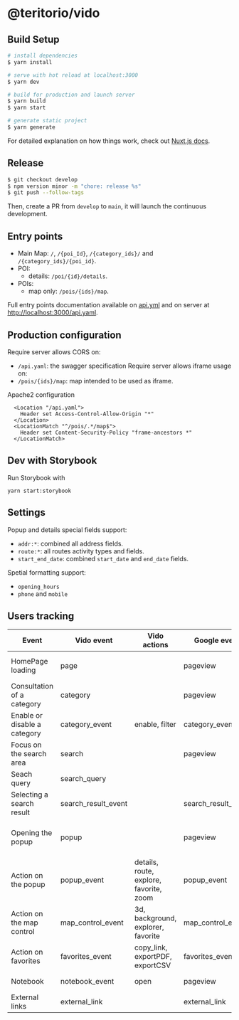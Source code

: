 # @teritorio/vido

## Build Setup

```bash
# install dependencies
$ yarn install

# serve with hot reload at localhost:3000
$ yarn dev

# build for production and launch server
$ yarn build
$ yarn start

# generate static project
$ yarn generate
```

For detailed explanation on how things work, check out [Nuxt.js docs](https://nuxtjs.org).

## Release

```bash
$ git checkout develop
$ npm version minor -m "chore: release %s"
$ git push --follow-tags
```

Then, create a PR from `develop` to `main`, it will launch the continuous development.

## Entry points

* Main Map: `/`, `/{poi_Id}`, `/{category_ids}/` and `/{category_ids}/{poi_id}`.
* POI:
  * details: `/poi/{id}/details`.
* POIs:
  * map only: `/pois/{ids}/map`.

Full entry points documentation available on [api.yml](static/api.yaml) and on server at [http://localhost:3000/api.yaml](http://localhost:3000/api.yaml).

## Production configuration

Require server allows CORS on:
* `/api.yaml`: the swagger specification
Require server allows iframe usage on:
* `/pois/{ids}/map`: map intended to be used as iframe.

Apache2 configuration
```
  <Location "/api.yaml">
    Header set Access-Control-Allow-Origin "*"
  </Location>
  <LocationMatch "^/pois/.*/map$">
    Header set Content-Security-Policy "frame-ancestors *"
  </LocationMatch>
```

## Dev with Storybook

Run Storybook with
```
yarn start:storybook
```

## Settings

Popup and details special fields support:
* `addr:*`: combined all address fields.
* `route:*`: all routes activity types and fields.
* `start_end_date`: combined `start_date` and `end_date` fields.

Spetial formatting support:
* `opening_hours`
* `phone` and `mobile`

## Users tracking

| Event                        | Vido event          | Vido actions                            | Google event        | Google params                            | Matomo          | Matomo params                    |
|------------------------------|---------------------|-----------------------------------------|---------------------|------------------------------------------|-----------------|----------------------------------|
| HomePage loading             | page                |                                         | pageview            | pageTitle, pageLocation, pagePath        | trackPageView   | SetCustomTtitle, setCustomUrl    |
| Consultation of a category   | category            |                                         | pageview            | pageTitle, pagePath                      | trackPageView   | SetCustomTtitle, setCustomUrl    |
| Enable or disable a category | category_event      | enable, filter                          | category_event      | action, categoryId                       | trackEvent      | event, action, title, categoryId |
| Focus on the search area     | search              |                                         | pageview            | pageTitle, pagePath                      | trackPageView   | SetCustomTtitle, setCustomUrl    |
| Seach query                  | search_query        |                                         |                     |                                          | trackSiteSearch | query                            |
| Selecting a search result    | search_result_event |                                         | search_result_event | type, title                              | trackEvent      | event, action, title, resultType |
| Opening the popup            | popup               |                                         | pageview            | pageTitle, pageLocation, pagePath, poiId | trackPageView   | SetCustomTtitle, setCustomUrl    |
| Action on the popup          | popup_event         | details, route, explore, favorite, zoom | popup_event         | action, title, poiId, category           | trackEvent      | event, action, title, poiId      |
| Action on the map control    | map_control_event   | 3d, background, explorer, favorite      | map_control_event   | action                                   | trackEvent      | event, action                    |
| Action on favorites          | favorites_event     | copy_link, exportPDF, exportCSV         | favorites_event     | action                                   | trackEvent      | event, action                    |
| Notebook                     | notebook_event      | open                                    | pageview            | pageTitle, pagePath                      | trackPageView   | SetCustomTtitle, setCustomUrl    |
| External links               | external_link       |                                         | external_link       | Url, title                               | trackLink       | Url                              |
